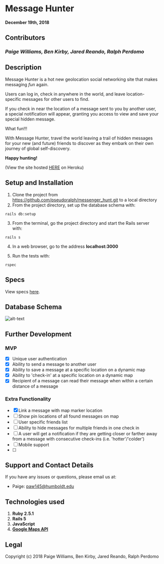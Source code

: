 # Message Hunter

#### December 19th, 2018

## Contributors

### _Paige Williams, Ben Kirby, Jared Reando, Ralph Perdomo_

## Description

Message Hunter is a hot new geolocation social networking site that makes messaging _fun_ again.

Users can log in, check in anywhere in the world, and leave location-specific messages for other users to find.

If you check in near the location of a message sent to you by another user, a special notification will appear, granting you access to view and save your special hidden message.

What fun!!!

With Message Hunter, travel the world leaving a trail of hidden messages for your new (and future) friends to discover as they embark on their own journey of global self-discovery.

**Happy hunting!**

(View the site hosted [HERE](http://message-hunter.herokuapp.com/) on Heroku)

## Setup and Installation

1. Clone the project from https://github.com/pseudoralph/messenger_hunt.git to a local directory
2. From the project directory, set up the database schema with:
 ```console
rails db:setup
```

3. From the terminal, go the project directory and start the Rails server with:
```console
rails s
```
4. In a web browser, go to the address **localhost:3000**

5. Run the tests with:
```console
rspec
```

## Specs  

View specs [here](https://github.com/pseudoralph/messenger_hunt/tree/master/spec).

## Database Schema

![alt-text](https://github.com/pseudoralph/messenger_hunt/blob/master/public/db_schema.png)

## Further Development

  ### MVP
  - [x] Unique user authentication
  - [x] Ability to send a message to another user
  - [x] Ability to save a message at a specific location on a dynamic map
  - [x] Ability to 'check-in' at a specific location on a dynamic map
  - [x] Recipient of a message can read their message when within a certain distance of a message

  ### Extra Functionality
  - [x] Link a message with map marker location
  - [ ] Show pin locations of all found messages on map
  - [ ] User specific friends list
  - [ ] Ability to hide messages for multiple friends in one check in
  - [ ] A user will get a notification if they are getting closer or farther away from a message with consecutive check-ins (i.e. 'hotter'/'colder')
  - [ ] Mobile support
  - [ ]

## Support and Contact Details

If you have any issues or questions, please email us at:
  - Paige: paw145@humboldt.edu


## Technologies used

1. **Ruby 2.5.1**
2. **Rails 5**
3. **JavaScript**
4. [**Google Maps API**](https://developers.google.com/maps/documentation/javascript/tutorial)

## Legal

Copyright (c) 2018 Paige Williams, Ben Kirby, Jared Reando, Ralph Perdomo
